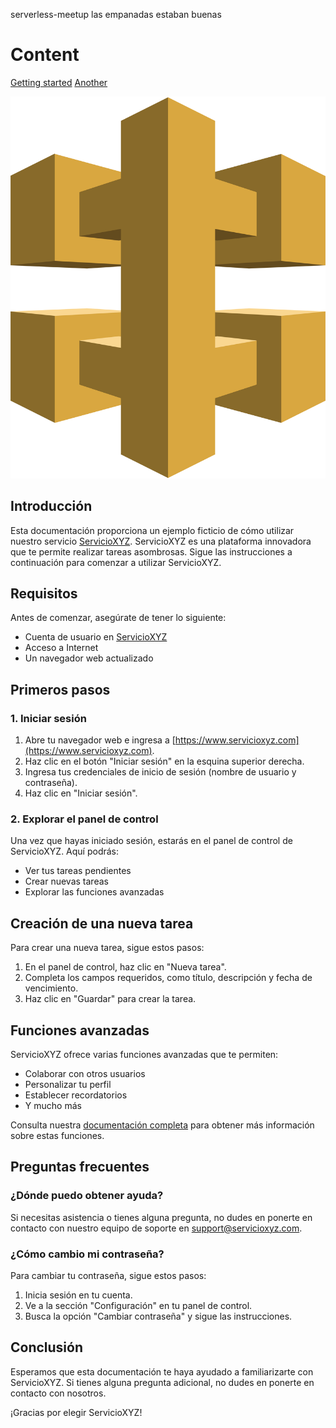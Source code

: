 serverless-meetup
las empanadas estaban buenas

# Content

[Getting started](getting-started.md)
[Another](getting-started.md)

![Screenshot](aws-api-gateway-logo-png-transparent.png)

## Introducción

Esta documentación proporciona un ejemplo ficticio de cómo utilizar nuestro servicio [ServicioXYZ](https://www.servicioxyz.com). ServicioXYZ es una plataforma innovadora que te permite realizar tareas asombrosas. Sigue las instrucciones a continuación para comenzar a utilizar ServicioXYZ.

## Requisitos

Antes de comenzar, asegúrate de tener lo siguiente:

- Cuenta de usuario en [ServicioXYZ](https://www.servicioxyz.com)
- Acceso a Internet
- Un navegador web actualizado

## Primeros pasos

### 1. Iniciar sesión

1. Abre tu navegador web e ingresa a [https://www.servicioxyz.com](https://www.servicioxyz.com).
2. Haz clic en el botón "Iniciar sesión" en la esquina superior derecha.
3. Ingresa tus credenciales de inicio de sesión (nombre de usuario y contraseña).
4. Haz clic en "Iniciar sesión".

### 2. Explorar el panel de control

Una vez que hayas iniciado sesión, estarás en el panel de control de ServicioXYZ. Aquí podrás:

- Ver tus tareas pendientes
- Crear nuevas tareas
- Explorar las funciones avanzadas

## Creación de una nueva tarea

Para crear una nueva tarea, sigue estos pasos:

1. En el panel de control, haz clic en "Nueva tarea".
2. Completa los campos requeridos, como título, descripción y fecha de vencimiento.
3. Haz clic en "Guardar" para crear la tarea.

## Funciones avanzadas

ServicioXYZ ofrece varias funciones avanzadas que te permiten:

- Colaborar con otros usuarios
- Personalizar tu perfil
- Establecer recordatorios
- Y mucho más

Consulta nuestra [documentación completa](https://www.servicioxyz.com/documentation) para obtener más información sobre estas funciones.

## Preguntas frecuentes

### ¿Dónde puedo obtener ayuda?

Si necesitas asistencia o tienes alguna pregunta, no dudes en ponerte en contacto con nuestro equipo de soporte en support@servicioxyz.com.

### ¿Cómo cambio mi contraseña?

Para cambiar tu contraseña, sigue estos pasos:

1. Inicia sesión en tu cuenta.
2. Ve a la sección "Configuración" en tu panel de control.
3. Busca la opción "Cambiar contraseña" y sigue las instrucciones.

## Conclusión

Esperamos que esta documentación te haya ayudado a familiarizarte con ServicioXYZ. Si tienes alguna pregunta adicional, no dudes en ponerte en contacto con nosotros.

¡Gracias por elegir ServicioXYZ!
